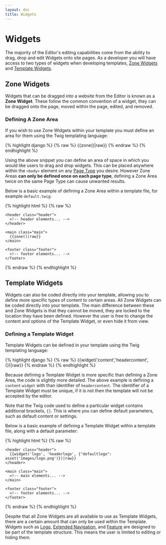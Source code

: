 ```yaml
---
layout: doc
title: Widgets
---
```


# Widgets

The majority of the Editor's editing capabilities come from the ability to drag, drop and edit Widgets onto site pages. As a developer you will have access to two types of widgets when developing templates, [Zone Widgets](#zone-widgets) and [Template Widgets](#template-widgets).

## Zone Widgets

Widgets that can be dragged into a website from the Editor is known as a **Zone Widget**. These follow the common convention of a widget, they can be dragged onto the page, moved within the page, edited, and removed.

### Defining A Zone Area

If you wish to use Zone Widgets within your template you must define an area for them using the Twig templating language:

{% highlight django %}
{% raw %}
{{zone()|raw}}
{% endraw %}
{% endhighlight %}

Using the above snippet you can define an area of space in which you would like users to drag and drop widgets. This can be placed anywhere within the ```<body>``` element on any [Page Type](/templating/page-types/) you desire. However Zone Areas **can only be defined once on each page type**, defining a Zone Area twice on the same Page Type can cause unwanted results.

Below is a basic example of defining a Zone Area within a template file, for example ```default.twig```:

{% highlight html %}
{% raw %}

<!doctype html>
<html>
  <head>
    <!-- meta... -->
  </head>
  <body>
  
    <header class="header">
      <!-- header elements... -->
    </header>
    
    <main class="main">
      {{zone()|raw}}
    </main>
    
    <footer class="footer">
      <!-- footer elements... -->
    </footer>
    
  </body>
</html>

{% endraw %}
{% endhighlight %}

## Template Widgets

Widgets can also be coded directly into your template, allowing you to define more specific types of content to certain areas. All Zone Widgets can be coded directly into your template. The main difference between these and Zone Widgets is that they cannot be moved, they are locked to the location they have been defined. However the user is free to change the content and options of the Template Widget, or even hide it from view.

### Defining a Template Widget

Template Widgets can be defined in your template using the Twig templating language:

{% highlight django %}
{% raw %}
{{widget('content','headercontent',{})|raw}}
{% endraw %}
{% endhighlight %}

Because defining a Template Widget is more specific than defining a Zone Area, the code is slightly more detailed. The above example is defining a ```content``` ```widget``` with than identifier of ```headercontent```. The identifier of a Template Widget must be unique, if it is not then the template will not be accepted by the editor.

Note that the Twig code used to define a particular widget contains additional brackets, ```{}```. This is where you can define default parameters, such as default content or settings.

Below is a basic example of defining a Template Widget within a template file, along with a default parameter:

{% highlight html %}
{% raw %}

<!doctype html>
<html>
  <head>
    <!-- meta... -->
  </head>
  <body>
  
    <header class="header">
      {{widget('logo', 'headerlogo', {"defaultlogo": asset('images/logo.png')})|raw}}
    </header>
    
    <main class="main">
      <!-- main elements... -->
    </main>
    
    <footer class="footer">
      <!-- footer elements... -->
    </footer>
    
  </body>
</html>

{% endraw %}
{% endhighlight %}

Despite that all Zone Widgets are all available to use as Template Widgets, there are a certain amount that can only be used within the Template. Widgets such as [Logo](/widgets/v2/logo/), [Extended Navigation](/widgets/v2/extended-navigation/), and [Feature](/widgets/v2/feature/) are designed to be part of the template structure. This means the user is limited to editing or hiding them.
